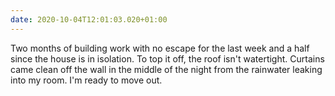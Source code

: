 ```yaml
---
date: 2020-10-04T12:01:03.020+01:00
---
```

Two months of building work with no escape for the last week and a half since the house is in isolation. To top it off, the roof isn't watertight. Curtains came clean off the wall in the middle of the night from the rainwater leaking into my room. I'm ready to move out.
